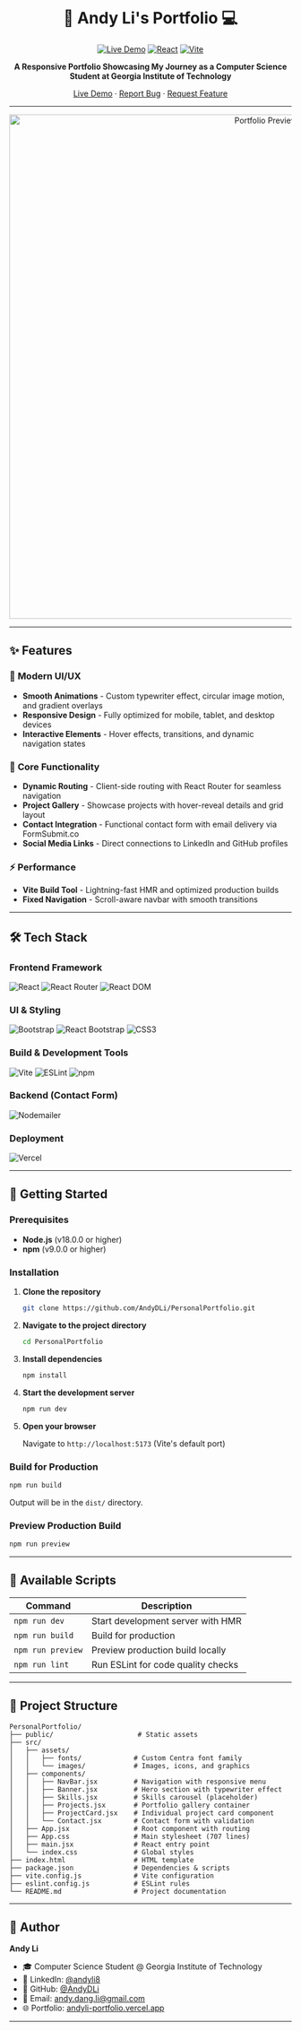 <div align="center">

# 🚀 Andy Li's Portfolio 💻

[![Live Demo](https://img.shields.io/badge/demo-online-success?style=for-the-badge)](https://andyli-portfolio.vercel.app/)
[![React](https://img.shields.io/badge/React-19.1.1-61DAFB?style=for-the-badge&logo=react&logoColor=white)](https://reactjs.org/)
[![Vite](https://img.shields.io/badge/Vite-7.1.2-646CFF?style=for-the-badge&logo=vite&logoColor=white)](https://vitejs.dev/)

**A Responsive Portfolio Showcasing My Journey as a Computer Science Student at Georgia Institute of Technology**

[Live Demo](https://andyli-portfolio.vercel.app/) · [Report Bug](https://github.com/AndyDLi/PersonalPortfolio/issues) · [Request Feature](https://github.com/AndyDLi/PersonalPortfolio/issues)

</div>

---

<div align="center">
  <img width="900" alt="Portfolio Preview" src="https://github.com/user-attachments/assets/4c99d9a6-a810-41e4-ad91-b72d077f6581" />
</div>

---

## ✨ Features

### 🎨 **Modern UI/UX**
- **Smooth Animations** - Custom typewriter effect, circular image motion, and gradient overlays
- **Responsive Design** - Fully optimized for mobile, tablet, and desktop devices
- **Interactive Elements** - Hover effects, transitions, and dynamic navigation states

### 🧩 **Core Functionality**
- **Dynamic Routing** - Client-side routing with React Router for seamless navigation
- **Project Gallery** - Showcase projects with hover-reveal details and grid layout
- **Contact Integration** - Functional contact form with email delivery via FormSubmit.co
- **Social Media Links** - Direct connections to LinkedIn and GitHub profiles

### ⚡ **Performance**
- **Vite Build Tool** - Lightning-fast HMR and optimized production builds
- **Fixed Navigation** - Scroll-aware navbar with smooth transitions

---

## 🛠️ Tech Stack

### **Frontend Framework**
![React](https://img.shields.io/badge/React-19.1.1-61DAFB?style=flat-square&logo=react&logoColor=white)
![React Router](https://img.shields.io/badge/React_Router-7.8.2-CA4245?style=flat-square&logo=react-router&logoColor=white)
![React DOM](https://img.shields.io/badge/React_DOM-19.1.1-61DAFB?style=flat-square&logo=react&logoColor=white)

### **UI & Styling**
![Bootstrap](https://img.shields.io/badge/Bootstrap-5.3.8-7952B3?style=flat-square&logo=bootstrap&logoColor=white)
![React Bootstrap](https://img.shields.io/badge/React_Bootstrap-2.10.10-7952B3?style=flat-square&logo=bootstrap&logoColor=white)
![CSS3](https://img.shields.io/badge/CSS3-Custom-1572B6?style=flat-square&logo=css3&logoColor=white)

### **Build & Development Tools**
![Vite](https://img.shields.io/badge/Vite-7.1.2-646CFF?style=flat-square&logo=vite&logoColor=white)
![ESLint](https://img.shields.io/badge/ESLint-9.33.0-4B32C3?style=flat-square&logo=eslint&logoColor=white)
![npm](https://img.shields.io/badge/npm-Package_Manager-CB3837?style=flat-square&logo=npm&logoColor=white)

### **Backend (Contact Form)**
![Nodemailer](https://img.shields.io/badge/Nodemailer-7.0.6-339933?style=flat-square&logo=nodemailer&logoColor=white)

### **Deployment**
![Vercel](https://img.shields.io/badge/Vercel-Deployed-000000?style=flat-square&logo=vercel&logoColor=white)

---

## 🚀 Getting Started

### Prerequisites

- **Node.js** (v18.0.0 or higher)
- **npm** (v9.0.0 or higher)

### Installation

1. **Clone the repository**
   ```bash
   git clone https://github.com/AndyDLi/PersonalPortfolio.git
   ```

2. **Navigate to the project directory**
   ```bash
   cd PersonalPortfolio
   ```

3. **Install dependencies**
   ```bash
   npm install
   ```

4. **Start the development server**
   ```bash
   npm run dev
   ```

5. **Open your browser**
   
   Navigate to `http://localhost:5173` (Vite's default port)

### Build for Production

```bash
npm run build
```

Output will be in the `dist/` directory.

### Preview Production Build

```bash
npm run preview
```

---

## 📜 Available Scripts

| Command | Description |
|---------|-------------|
| `npm run dev` | Start development server with HMR |
| `npm run build` | Build for production |
| `npm run preview` | Preview production build locally |
| `npm run lint` | Run ESLint for code quality checks |

---

## 📁 Project Structure

```
PersonalPortfolio/
├── public/                     # Static assets
├── src/
│   ├── assets/
│   │   ├── fonts/             # Custom Centra font family
│   │   └── images/            # Images, icons, and graphics
│   ├── components/
│   │   ├── NavBar.jsx         # Navigation with responsive menu
│   │   ├── Banner.jsx         # Hero section with typewriter effect
│   │   ├── Skills.jsx         # Skills carousel (placeholder)
│   │   ├── Projects.jsx       # Portfolio gallery container
│   │   ├── ProjectCard.jsx    # Individual project card component
│   │   └── Contact.jsx        # Contact form with validation
│   ├── App.jsx                # Root component with routing
│   ├── App.css                # Main stylesheet (707 lines)
│   ├── main.jsx               # React entry point
│   └── index.css              # Global styles
├── index.html                 # HTML template
├── package.json               # Dependencies & scripts
├── vite.config.js             # Vite configuration
├── eslint.config.js           # ESLint rules
└── README.md                  # Project documentation
```

---

## 👤 Author

**Andy Li**

- 🎓 Computer Science Student @ Georgia Institute of Technology
- 💼 LinkedIn: [@andyli8](https://www.linkedin.com/in/andyli8/)
- 🐙 GitHub: [@AndyDLi](https://github.com/AndyDLi)
- 📧 Email: andy.dang.li@gmail.com
- 🌐 Portfolio: [andyli-portfolio.vercel.app](https://andyli-portfolio.vercel.app/)

---
